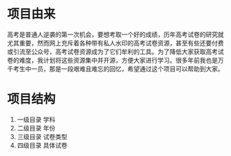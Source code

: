 # 项目由来
高考是普通人逆袭的第一次机会，要想考取一个好的成绩，历年高考试卷的研究就尤其重要，然而网上充斥着各种带有私人水印的高考试卷资源，甚至有些还要付费或引流至公众号，高考试卷资源成为了它们牟利的工具。为了降低大家获取高考试卷的难度，我计划将这些资源集中并开源，方便大家进行学习。很多年前我也是万千考生中一员，那是一段艰难且难忘的回忆，希望通过这个项目可以帮助到大家。

# 项目结构
  1. 一级目录 学科
  2. 二级目录 年份
  3. 三级目录 试卷类型
  4. 四级目录 具体试卷
